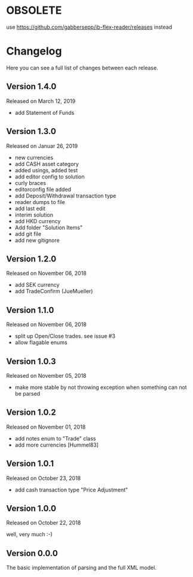 # OBSOLETE
use https://github.com/gabbersepp/ib-flex-reader/releases instead

# Changelog

Here you can see a full list of changes between each release.

## Version 1.4.0

Released on March 12, 2019

- add Statement of Funds

## Version 1.3.0

Released on Januar 26, 2019

- new currencies
- add CASH asset category
- added usings, added test
- add editor config to solution
- curly braces
- editorconfig file added
- add Deposit/Withdrawal transaction type
- reader dumps to file
- add last edit
- interim solution
- add HKD currency
- Add folder "Solution Items"
- add git file
- add new gitignore

## Version 1.2.0

Released on November 06, 2018

- add SEK currency
- add TradeConfirm (JueMueller)

## Version 1.1.0

Released on November 06, 2018

- split up Open/Close trades. see issue #3
- allow flagable enums

## Version 1.0.3

Released on November 05, 2018

- make more stable by not throwing exception when something can not be parsed

## Version 1.0.2

Released on November 01, 2018

- add notes enum to "Trade" class
- add more currencies [Hummel83]

## Version 1.0.1

Released on October 23, 2018

- add cash transaction type "Price Adjustment"

## Version 1.0.0

Released on October 22, 2018

well, very much :-)

## Version 0.0.0

The basic implementation of parsing and the full XML model.